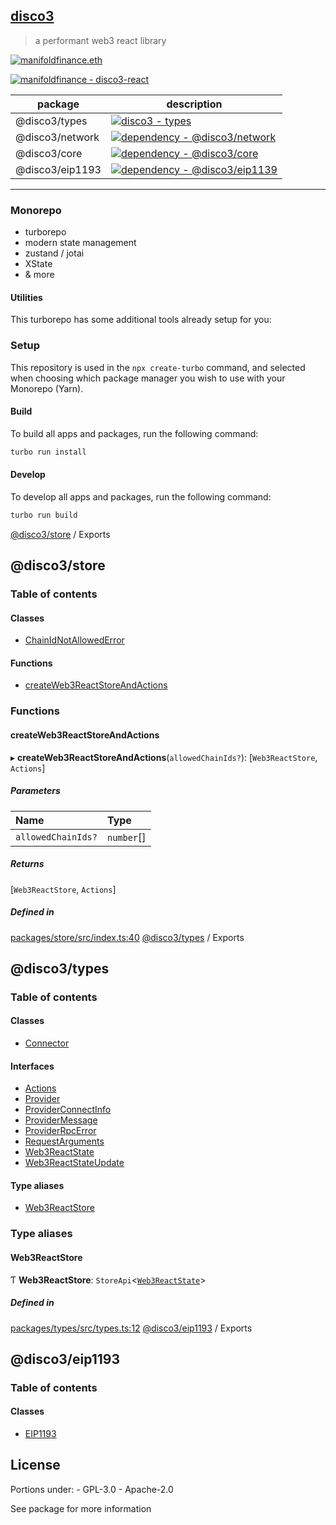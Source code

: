 <!-- VERSION 2022.01.04 -->

## [disco3](https://manifoldfinance.com)

> a performant web3 react library

[![manifoldfinance.eth](https://img.shields.io/static/v1?label=&message=manifoldfinance.eth&color=black&logo=ethereum&logoColor=white)](https://etherscan.io/enslookup-search?search=manifoldfinance.eth)

[![manifoldfinance - disco3-react](https://img.shields.io/static/v1?label=manifoldfinance&message=disco3-react&color=black&logo=github)](https://github.com/manifoldfinance/disco3-react 'Go to GitHub repo')

| package         	| description                                                                                                                                                                       	|
|-----------------	|-----------------------------------------------------------------------------------------------------------------------------------------------------------------------------------	|
| @disco3/types   	| [![disco3 - types](https://img.shields.io/badge/disco3-types-black?logo=typescript&logoColor=white)](#)                                                                           	|
| @disco3/network 	| [![dependency - @disco3/network](https://img.shields.io/badge/dependency-%40disco3%2Fnetwork-black?logo=ethereum&logoColor=white)](https://www.npmjs.com/package/@disco3/network) 	|
| @disco3/core    	| [![dependency - @disco3/core](https://img.shields.io/badge/dependency-%40disco3%2Fcore-black?logo=react&logoColor=white)](https://www.npmjs.com/package/@disco3/core)             	|
| @disco3/eip1193 	| [![dependency - @disco3/eip1139](https://img.shields.io/badge/dependency-%40disco3%2Feip1139-black?logo=ethereum&logoColor=white)](https://www.npmjs.com/package/@disco3/eip1139) 	|


---

### Monorepo

- turborepo
- modern state management
- zustand / jotai 
- XState
- & more


#### Utilities

This turborepo has some additional tools already setup for you:

### Setup

This repository is used in the `npx create-turbo` command, and selected when choosing which package
manager you wish to use with your Monorepo (Yarn).

#### Build

To build all apps and packages, run the following command:

```sh
turbo run install
```

#### Develop

To develop all apps and packages, run the following command:

```sh
turbo run build
```

[@disco3/store](README.md) / Exports

## @disco3/store

### Table of contents

#### Classes

- [ChainIdNotAllowedError](classes/ChainIdNotAllowedError.md)

#### Functions

- [createWeb3ReactStoreAndActions](modules.md#createweb3reactstoreandactions)

### Functions

#### createWeb3ReactStoreAndActions

▸ **createWeb3ReactStoreAndActions**(`allowedChainIds?`): [`Web3ReactStore`, `Actions`]

##### Parameters

| Name | Type |
| :------ | :------ |
| `allowedChainIds?` | `number`[] |

##### Returns

[`Web3ReactStore`, `Actions`]

##### Defined in

[packages/store/src/index.ts:40](https://github.com/manifoldfinance/disco3-react/blob/dffd9de/packages/store/src/index.ts#L40)
[@disco3/types](README.md) / Exports

## @disco3/types

### Table of contents

#### Classes

- [Connector](classes/Connector.md)

#### Interfaces

- [Actions](interfaces/Actions.md)
- [Provider](interfaces/Provider.md)
- [ProviderConnectInfo](interfaces/ProviderConnectInfo.md)
- [ProviderMessage](interfaces/ProviderMessage.md)
- [ProviderRpcError](interfaces/ProviderRpcError.md)
- [RequestArguments](interfaces/RequestArguments.md)
- [Web3ReactState](interfaces/Web3ReactState.md)
- [Web3ReactStateUpdate](interfaces/Web3ReactStateUpdate.md)

#### Type aliases

- [Web3ReactStore](modules.md#web3reactstore)

### Type aliases

#### Web3ReactStore

Ƭ **Web3ReactStore**: `StoreApi`<[`Web3ReactState`](interfaces/Web3ReactState.md)\>

##### Defined in

[packages/types/src/types.ts:12](https://github.com/manifoldfinance/disco3-react/blob/dffd9de/packages/types/src/types.ts#L12)
[@disco3/eip1193](README.md) / Exports

## @disco3/eip1193

### Table of contents

#### Classes

- [EIP1193](classes/EIP1193.md)

## License

Portions under:
    - GPL-3.0
    - Apache-2.0

See package for more information
